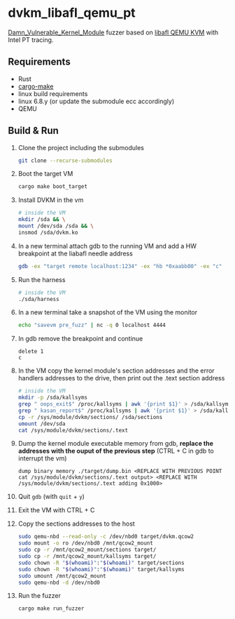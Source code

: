 # dvkm_libafl_qemu_pt

[Damn_Vulnerable_Kernel_Module](https://github.com/hardik05/Damn_Vulnerable_Kernel_Module/) fuzzer based on [libafl QEMU KVM](https://github.com/AFLplusplus/LibAFL) with Intel PT tracing.

## Requirements

- Rust
- [cargo-make](https://github.com/sagiegurari/cargo-make)
- linux build requirements
- linux 6.8.y (or update the submodule ecc accordingly)
- QEMU

## Build & Run

1. Clone the project including the submodules

    ```bash
    git clone --recurse-submodules
    ```

2. Boot the target VM

    ```bash
    cargo make boot_target
    ```

3. Install DVKM in the vm

    ```bash
    # inside the VM
    mkdir /sda && \
    mount /dev/sda /sda && \
    insmod /sda/dvkm.ko
    ```

4. In a new terminal attach gdb to the running VM and add a HW breakpoint at the liabafl needle address

    ```bash
    gdb -ex "target remote localhost:1234" -ex "hb *0xaabb00" -ex "c"
    ```

5. Run the harness

    ```bash
    # inside the VM
    ./sda/harness
    ```

6. In a new terminal take a snapshot of the VM using the monitor

    ```bash
    echo "savevm pre_fuzz" | nc -q 0 localhost 4444
    ```

7. In gdb remove the breakpoint and continue

    ```gdb
    delete 1
    c
    ```

8. In the VM copy the kernel module's section addresses and the error handlers addresses to the drive, then print out the .text section address

    ```bash
    # inside the VM
    mkdir -p /sda/kallsyms
    grep " oops_exit$" /proc/kallsyms | awk '{print $1}' > /sda/kallsyms/oops_exit
    grep " kasan_report$" /proc/kallsyms | awk '{print $1}' > /sda/kallsyms/kasan_report
    cp -r /sys/module/dvkm/sections/ /sda/sections
    umount /dev/sda
    cat /sys/module/dvkm/sections/.text
    ```

9. Dump the kernel module executable memory from gdb, **replace the addresses with the ouput of the previous step** (CTRL + C in gdb to interrupt the vm)

    ```gdb
    dump binary memory ./target/dump.bin <REPLACE WITH PREVIOUS POINT cat /sys/module/dvkm/sections/.text output> <REPLACE WITH /sys/module/dvkm/sections/.text adding 0x1000>
    ```

10. Quit `gdb` (with `quit` + `y`)

11. Exit the VM  with CTRL + C

12. Copy the sections addresses to the host

    ```bash
    sudo qemu-nbd --read-only -c /dev/nbd0 target/dvkm.qcow2
    sudo mount -o ro /dev/nbd0 /mnt/qcow2_mount
    sudo cp -r /mnt/qcow2_mount/sections target/
    sudo cp -r /mnt/qcow2_mount/kallsyms target/
    sudo chown -R "$(whoami)":"$(whoami)" target/sections
    sudo chown -R "$(whoami)":"$(whoami)" target/kallsyms
    sudo umount /mnt/qcow2_mount
    sudo qemu-nbd -d /dev/nbd0
    ```

13. Run the fuzzer

    ```bash
    cargo make run_fuzzer
    ```
